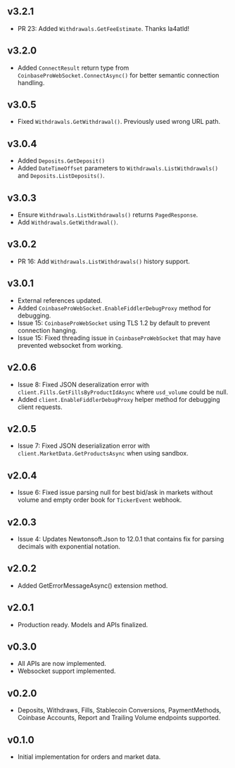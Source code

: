 ## v3.2.1
* PR 23: Added `Withdrawals.GetFeeEstimate`. Thanks la4atld!

## v3.2.0
* Added `ConnectResult` return type from `CoinbaseProWebSocket.ConnectAsync()` for better semantic connection handling.

## v3.0.5
* Fixed `Withdrawals.GetWithdrawal()`. Previously used wrong URL path.

## v3.0.4
* Added `Deposits.GetDeposit()`
* Added `DateTimeOffset` parameters to `Withdrawals.ListWithdrawals()` and `Deposits.ListDeposits()`.

## v3.0.3
* Ensure `Withdrawals.ListWithdrawals()` returns `PagedResponse`.
* Add `Withdrawals.GetWithdrawal()`.

## v3.0.2
* PR 16: Add `Withdrawals.ListWithdrawals()` history support.

## v3.0.1
* External references updated.
* Added `CoinbaseProWebSocket.EnableFiddlerDebugProxy` method for debugging.
* Issue 15: `CoinbaseProWebSocket` using TLS 1.2 by default to prevent connection hanging.
* Issue 15: Fixed threading issue in `CoinbaseProWebSocket` that may have prevented websocket from working.

## v2.0.6
* Issue 8: Fixed JSON deseralization error with `client.Fills.GetFillsByProductIdAsync` where `usd_volume` could be null.
* Added `client.EnableFiddlerDebugProxy` helper method for debugging client requests.

## v2.0.5
* Issue 7: Fixed JSON deserialization error with `client.MarketData.GetProductsAsync` when using sandbox.

## v2.0.4
* Issue 6: Fixed issue parsing null for best bid/ask in markets without volume and empty order book for `TickerEvent` webhook.

## v2.0.3
* Issue 4: Updates Newtonsoft.Json to 12.0.1 that contains fix for parsing decimals with exponential notation.

## v2.0.2
* Added GetErrorMessageAsync() extension method.

## v2.0.1
* Production ready. Models and APIs finalized.

## v0.3.0
* All APIs are now implemented.
* Websocket support implemented.

## v0.2.0
* Deposits, Withdraws, Fills, Stablecoin Conversions, PaymentMethods, Coinbase Accounts, Report and Trailing Volume endpoints supported.

## v0.1.0
* Initial implementation for orders and market data.